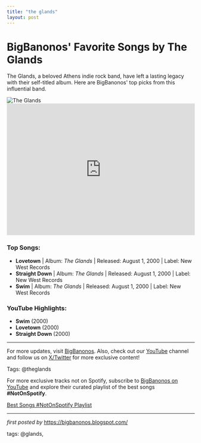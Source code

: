 ```yaml
---
title: "the glands"
layout: post
---
```

<!-- Title of the Post -->
<h1>BigBanonos' Favorite Songs by The Glands</h1> <!-- Introductory Text -->
<p>The Glands, a beloved Athens indie rock band, have left a lasting legacy with their self-titled album. Here are BigBanonos' top picks from this influential band.</p> <!-- Featured Image -->
<div> <img src="https://media.npr.org/assets/img/2018/10/08/glands_36549_7_wide-4942d3f6e02e3684fafc6f5f1b74ba43ddf506af.jpg" alt="The Glands">
</div> <!-- Spotify Embed -->
<div> <iframe src="https://open.spotify.com/embed/playlist/6UgEPTUal2eUcXxeekQFxX?utm_source=generator" width="100%" height="352" frameBorder="0" allowfullscreen="" allow="autoplay; clipboard-write; encrypted-media; fullscreen; picture-in-picture" loading="lazy"></iframe>
</div> <!-- Song Information -->
<h3>Top Songs:</h3>
<ul> <li><strong>Lovetown</strong> | Album: <em>The Glands</em> | Released: August 1, 2000 | Label: New West Records</li> <li><strong>Straight Down</strong> | Album: <em>The Glands</em> | Released: August 1, 2000 | Label: New West Records</li> <li><strong>Swim</strong> | Album: <em>The Glands</em> | Released: August 1, 2000 | Label: New West Records</li>
</ul> <!-- Additional Information -->
<h3>YouTube Highlights:</h3>
<ul> <li><strong>Swim</strong> (2000)</li> <li><strong>Lovetown</strong> (2000)</li> <li><strong>Straight Down</strong> (2000)</li>
</ul> <!-- Footer Links -->
<hr />
<p>For more updates, visit <a href="https://bigbanonos.blogspot.com/" target="_blank">BigBanonos</a>. Also, check out our <a href="https://www.youtube.com/@BigBanonos" target="_blank">YouTube</a> channel and follow us on <a href="https://x.com/bigbanonos" target="_blank">X/Twitter</a> for more exclusive content!</p> <!-- Tags -->
<p>Tags: @theglands</p>


<!--Subscribe and Playlist Links-->
<div>
    <p>For more exclusive tracks not on Spotify, subscribe to <a href="https://www.youtube.com/@BigBanonos" target="_blank">BigBanonos on YouTube</a> and explore their curated playlist of the best songs <strong>#NotOnSpotify</strong>.</p>
    <p><a href="https://www.youtube.com/playlist?list=PLtuNtuTatqI0kFahUCbtbfenC_ET5O_tr" target="_blank">Best Songs #NotOnSpotify Playlist<br /></a></p></div>

<hr />

<p><em>first posted by</em> <a href="https://bigbanonos.blogspot.com/" rel="noopener" target="_new">https://bigbanonos.blogspot.com/</a></p>

<p>tags: @glands,</p>
